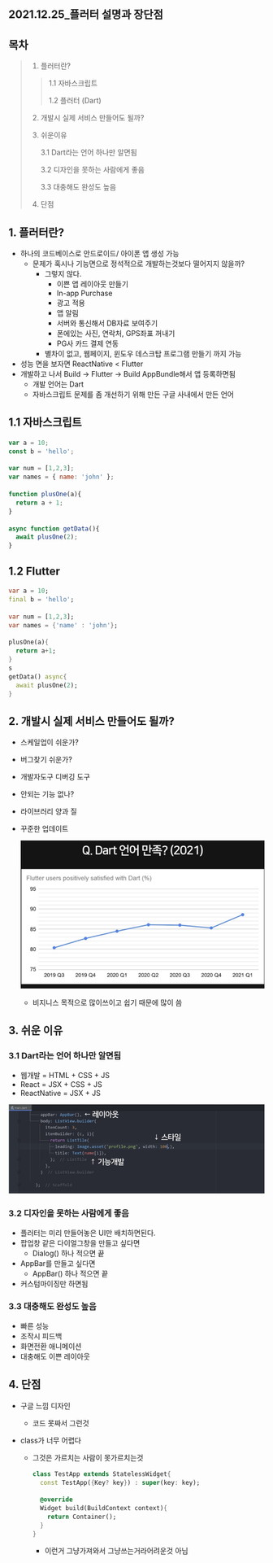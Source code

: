 ## 2021.12.25_플러터 설명과 장단점

## 목차

> 1. 플러터란?
>
> > 1.1 자바스크립트
> >
> > 1.2 플러터 (Dart)
>
> 2. 개발시 실제 서비스 만들어도 될까?
>
> 3. 쉬운이유
>
>    3.1 Dart라는 언어 하나만 알면됨
>
>    3.2 디자인을 못하는 사람에게 좋음
>
>    3.3 대충해도 완성도 높음
>
> 4. 단점
## 1. 플러터란?

- 하나의 코드베이스로 안드로이드/ 아이폰 앱 생성 가능
  - 문제가 혹시나 기능면으로 정석적으로 개발하는것보다 떨어지지 않을까?
    - 그렇지 않다.
      - 이쁜 앱 레이아웃 만들기
      - In-app Purchase
      - 광고 적용
      - 앱 알림
      - 서버와 통신해서 DB자료 보여주기
      - 폰에있는 사진, 연락처, GPS좌표 꺼내기
      - PG사 카드 결제 연동
    - 별차이 없고,  웹페이지, 윈도우 데스크탑 프로그램 만들기 까지 가능
- 성능 면을 보자면 ReactNative < Flutter
- 개발하고 나서 Build -> Flutter -> Build AppBundle해서 앱 등록하면됨
  - 개발 언어는 Dart
  - 자바스크립트 문제를 좀 개선하기 위해 만든 구글 사내에서 만든 언어

## 1.1 자바스크립트

```javascript
var a = 10;
const b = 'hello';

var num = [1,2,3];
var names = { name: 'john' };

function plusOne(a){
  return a + 1;
}

async function getData(){
  await plusOne(2);
}
```

## 1.2 Flutter

```dart
var a = 10;
final b = 'hello';

var num = [1,2,3];
var names = {'name' : 'john'};

plusOne(a){
  return a+1;
}
s
getData() async{
  await plusOne(2);
}
```

## 2. 개발시 실제 서비스 만들어도 될까?

- 스케일업이 쉬운가?

- 버그찾기 쉬운가?

- 개발자도구 디버깅 도구

- 안되는 기능 없나?

- 라이브러리 양과 질

- 꾸준한 업데이트

  ![image-20211225172211368](2021.12.25_플러터설명과장단점.assets/image-20211225172211368.png)

  - 비지니스 목적으로 많이쓰이고 쉽기 때문에 많이 씀

## 3. 쉬운 이유
### 3.1 Dart라는 언어 하나만 알면됨

  - 웹개발 = HTML + CSS + JS 
  - React = JSX + CSS + JS
  - ReactNative = JSX + JS

  ![image-20211225172647820](2021.12.25_플러터설명과장단점.assets/image-20211225172647820.png)

### 3.2 디자인을 못하는 사람에게 좋음

  - 플러터는 미리 만들어놓은 UI만 배치하면된다.
  - 팝업창 같은 다이얼그창을 만들고 싶다면
    - Dialog() 하나 적으면 끝
  - AppBar를 만들고 싶다면 
    - AppBar() 하나 적으면 끝
  -  커스텀마이징만 하면됨

### 3.3 대충해도 완성도 높음

  - 빠른 성능
  - 조작시 피드백
  - 화면전환 애니메이션
  - 대충해도 이쁜 레이아웃

## 4. 단점

  - 구글 느낌 디자인 

    - 코드 못짜서 그런것

  - class가 너무 어렵다

    - 그것은 가르치는 사람이 못가르치는것

      ```dart
      class TestApp extends StatelessWidget{
        const TestApp({Key? key}) : super(key: key);
        
        @override
        Widget build(BuildContext context){
          return Container();
        }
      }
      ```

      - 이런거 그냥가져와서 그냥쓰는거라어려운것 아님

  